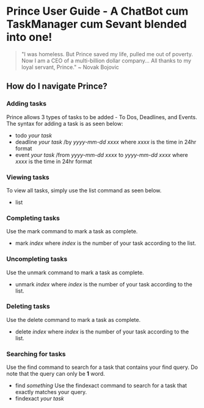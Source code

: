 # Prince User Guide - A ChatBot cum TaskManager cum Sevant blended into one!
> "I was homeless. But Prince saved my life, pulled me out of poverty. 
Now I am a CEO of a multi-billion dollar company... All thanks to my loyal servant, Prince." ~ Novak Bojovic

## How do I navigate Prince?

### Adding tasks
Prince allows 3 types of tasks to be added - To Dos, Deadlines, and Events.
The syntax for adding a task is as seen below:
- todo *your task*
- deadline *your task* /by *yyyy-mm-dd xxxx* where *xxxx* is the time in 24hr format
- event *your task* /from *yyyy-mm-dd xxxx* to *yyyy-mm-dd xxxx* where *xxxx* is the time in 24hr format

### Viewing tasks
To view all tasks, simply use the list command as seen below.
- list

### Completing tasks
Use the mark command to mark a task as complete.
- mark *index* where *index* is the number of your task according to the list.

### Uncompleting tasks
Use the unmark command to mark a task as complete.
- unmark *index* where *index* is the number of your task according to the list.

### Deleting tasks
Use the delete command to mark a task as complete.
- delete *index* where *index* is the number of your task according to the list.

### Searching for tasks
Use the find command to search for a task that contains your find query. Do note that the query
can only be **1** word.
- find *something*
Use the findexact command to search for a task that exactly matches your query.
- findexact *your task*
